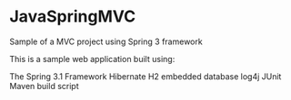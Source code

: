 JavaSpringMVC
=============

Sample of a MVC project using Spring 3 framework

This is a sample web application built using:

The Spring 3.1 Framework
Hibernate
H2 embedded database
log4j
JUnit
Maven build script


